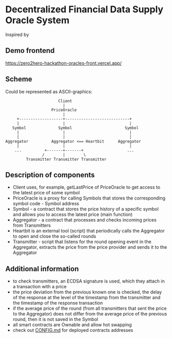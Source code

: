 # Decentralized Financial Data Supply Oracle System

Inspired by 

## Demo frontend

https://zero2hero-hackathon-oracles-front.vercel.app/

## Scheme

Could be represented as ASCII-graphics:

```
                       Client
                         |
                    PriceOracle
                         |
     +-------------------+----------------------------+
     |                   |                            |
   Symbol              Symbol                       Symbol
     |                   |                            |
     |                   |                            |
Aggregator          Aggregator <== Heartbit      Aggregator 
     |                   |                            |
    ...          +-------+-------+                   ...
                /        |        \
         Transmitter Transmitter Transmitter
```

## Description of components

* Client uses, for example, getLastPrice of PriceOracle to get access to the latest price of some symbol
* PriceOracle is a proxy for calling Symbols that stores the corresponding symbol code - Symbol address
* Symbol - a contract that stores the price history of a specific symbol and allows you to access the latest price (main function)
* Aggregator - a contract that processes and checks incoming prices from Transmitters
* Heartbit is an external tool (script) that periodically calls the Aggregator to open and close the so-called rounds
* Transmitter - script that listens for the round opening event in the Aggregator, extracts the price from the price provider and sends it to the Aggregator

## Additional information

* to check transmitters, an ECDSA signature is used, which they attach in a transaction with a price
* the price deviation from the previous known one is checked, the delay of the response at the level of the timestamp from the transmitter and the timestamp of the response transaction
* if the average price of the round (from all transmitters that sent the price to the Aggregator) does not differ from the average price of the previous round, then it is not saved in the Symbol
* all smart contracts are Ownable and allow hot swapping
* check out [CONFIG.md](CONFIG.md) for deployed contracts addresses